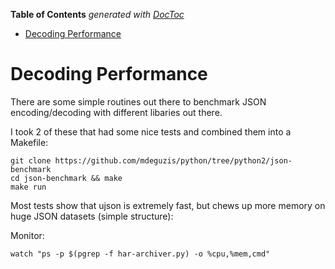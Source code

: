 <!-- START doctoc generated TOC please keep comment here to allow auto update -->
<!-- DON'T EDIT THIS SECTION, INSTEAD RE-RUN doctoc TO UPDATE -->
**Table of Contents**  *generated with [DocToc](https://github.com/thlorenz/doctoc)*

- [Decoding Performance](#decoding-performance)

<!-- END doctoc generated TOC please keep comment here to allow auto update -->

# Decoding Performance

There are some simple routines out there to benchmark JSON encoding/decoding with different libaries out there. 

I took 2 of these that had some nice tests and combined them into a Makefile:

```
git clone https://github.com/mdeguzis/python/tree/python2/json-benchmark
cd json-benchmark && make
make run
```

Most tests show that ujson is extremely fast, but chews up more memory on huge JSON datasets (simple structure):

Monitor:
```
watch "ps -p $(pgrep -f har-archiver.py) -o %cpu,%mem,cmd"
```
